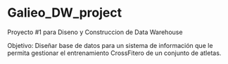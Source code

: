 # Galieo_DW_project
Proyecto #1 para Diseno y Construccion de Data Warehouse

Objetivo: Diseñar base de datos para un sistema de información que le permita gestionar el entrenamiento CrossFitero de un conjunto de atletas.
